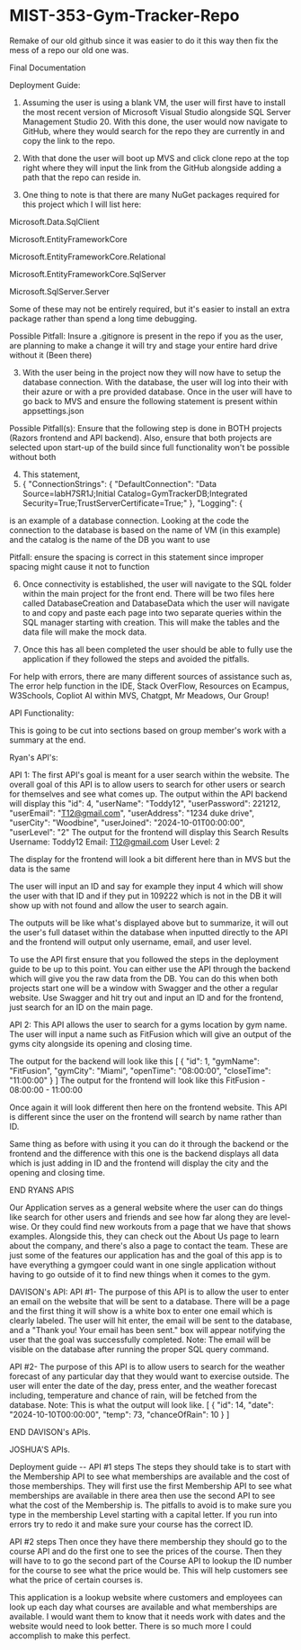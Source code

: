 # MIST-353-Gym-Tracker-Repo
Remake of our old github since it was easier to do it this way then fix the mess of a repo our old one was.

Final Documentation

Deployment Guide:

1. Assuming the user is using a blank VM, the user will first have to install the most recent version of Microsoft Visual Studio alongside SQL Server Management Studio 20. With this done, the user would now navigate to GitHub, where they would search for the repo they are currently in and copy the link to the repo.

2. With that done the user will boot up MVS and click clone repo at the top right where they will input the link from the GitHub alongside adding a path that the repo can reside in.

3. One thing to note is that there are many NuGet packages required for this project which I will list here:

Microsoft.Data.SqlClient

Microsoft.EntityFrameworkCore

Microsoft.EntityFrameworkCore.Relational

Microsoft.EntityFrameworkCore.SqlServer

Microsoft.SqlServer.Server

Some of these may not be entirely required, but it's easier to install an extra package rather than spend a long time debugging.



Possible Pitfall: Insure a .gitignore is present in the repo if you as the user, are planning to make a change it will try and stage your entire hard drive without it (Been there)

3. With the user being in the project now they will now have to setup the database connection. With the database, the user will log into their with their azure or with a pre provided database. Once in the user will have to go back to MVS and ensure the following statement is present within appsettings.json

Possible Pitfall(s): Ensure that the following step is done in BOTH projects (Razors frontend and API backend). Also, ensure that both projects are selected upon start-up of the build since full functionality won't be possible without both

4. This statement,
5.  {
  "ConnectionStrings": {
    "DefaultConnection": "Data Source=labH7SR1J;Initial Catalog=GymTrackerDB;Integrated Security=True;TrustServerCertificate=True;"
  },
  "Logging": {

is an example of a database connection. Looking at the code the connection to the database is based on the name of VM (in this example) and the catalog is the name of the DB you want to use 

Pitfall: ensure the spacing is correct in this statement since improper spacing might cause it not to function

6. Once connectivity is established, the user will navigate to the SQL folder within the main project for the front end. There will be two files here called DatabaseCreation and DatabaseData which the user will navigate to and copy and paste each page into two separate queries within the SQL manager starting with creation. This will make the tables and the data file will make the mock data.

7. Once this has all been completed the user should be able to fully use the application if they followed the steps and avoided the pitfalls.

For help with errors, there are many different sources of assistance such as, The error help function in the IDE, Stack OverFlow, Resources on Ecampus, W3Schools, Copliot AI within MVS, Chatgpt, Mr Meadows, Our Group! 


API Functionality:

This is going to be cut into sections based on group member's work with a summary at the end.

Ryan's API's:

API 1: The first API's goal is meant for a user search within the website. The overall goal of this API is to allow users to search for other users or search for themselves and see what comes up. 
The output within the API backend will display this
"id": 4,
    "userName": "Toddy12",
    "userPassword": 221212,
    "userEmail": "T12@gmail.com",
    "userAddress": "1234 duke drive",
    "userCity": "Woodbine",
    "userJoined": "2024-10-01T00:00:00",
    "userLevel": "2"
The output for the frontend will display this
Search Results
Username: Toddy12
Email: T12@gmail.com 
User Level: 2

The display for the frontend will look a bit different here than in MVS but the data is the same

The user will input an ID and say for example they input 4 which will show the user with that ID and if they put in 109222 which is not in the DB it will show up with not found and allow the user to search again.

The outputs will be like what's displayed above but to summarize, it will out the user's full dataset within the database when inputted directly to the API and the frontend will output only username, email, and user level. 

To use the API first ensure that you followed the steps in the deployment guide to be up to this point. You can either use the API through the backend which will give you the raw data from the DB. You can do this when both projects start one will be a window with Swagger and the other a regular website. Use Swagger and hit try out and input an ID and for the frontend, just search for an ID on the main page.

API 2: This API allows the user to search for a gyms location by gym name. The user will input a name such as FitFusion which will give an output of the gyms city alongside its opening and closing time. 

The output for the backend will look like this
[
  {
    "id": 1,
    "gymName": "FitFusion",
    "gymCity": "Miami",
    "openTime": "08:00:00",
    "closeTime": "11:00:00"
  }
]
The output for the frontend will look like this
FitFusion - 08:00:00 - 11:00:00

Once again it will look different then here on the frontend website. This API is different since the user on the frontend will search by name rather than ID. 

Same thing as before with using it you can do it through the backend or the frontend and the difference with this one is the backend displays all data which is just adding in ID and the frontend will display the city and the opening and closing time.

END RYANS APIS

Our Application serves as a general website where the user can do things like search for other users and friends and see how far along they are level-wise. Or they could find new workouts from a page that we have that shows examples. Alongside this, they can check out the About Us page to learn about the company, and there's also a page to contact the team. These are just some of the features our application has and the goal of this app is to have everything a gymgoer could want in one single application without having to go outside of it to find new things when it comes to the gym.


DAVISON's API:
API #1- The purpose of this API is to allow the user to enter an email on the website that will be sent to a database. There will be a page and the first thing it will show is a white box to enter one email which is clearly labeled. The user will hit enter, the email will be sent to the database, and a "Thank you! Your email has been sent." box will appear notifying the user that the goal was successfully completed. 
Note: The email will be visible on the database after running the proper SQL query command. 

API #2- The purpose of this API is to allow users to search for the weather forecast of any particular day that they would want to exercise outside. The user will enter the date of the day, press enter, and the weather forecast including, temperature and chance of rain, will be fetched from the database. 
Note: This is what the output will look like. 
[
  {
    "id": 14,
    "date": "2024-10-10T00:00:00",
    "temp": 73,
    "chanceOfRain": 10
  }
]


END DAVISON's APIs. 


JOSHUA'S APIs. 

Deployment guide -- 
API #1 steps
The steps they should take is to start with the Membership API to see what memberships are available and the cost of those memberships. They will first use the first Membership API to see what memberships are available in there area then use the second API to see what the cost of the Membership is. The pitfalls to avoid is to make sure you type in the membership Level starting with a capital letter. If you run into errors try to redo it and make sure your course has the correct ID. 

API #2 steps
Then once they have there membership they should go to the course API and do the first one to see the prices of the course. Then they will have to to go the second part of the Course API to lookup the ID number for the course to see what the price would be. This will help customers see what the price of certain courses is. 



This application is a lookup website where customers and employees can look up each day what courses are available and what memberships are available. I would want them to know that it needs work with dates and the website would need to look better. There is so much more I could accomplish to make this perfect. 



